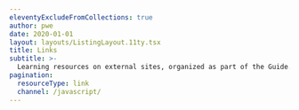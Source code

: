 ```yaml
---
eleventyExcludeFromCollections: true
author: pwe
date: 2020-01-01
layout: layouts/ListingLayout.11ty.tsx
title: Links
subtitle: >-
  Learning resources on external sites, organized as part of the Guide.
pagination:
  resourceType: link
  channel: /javascript/
---
```

